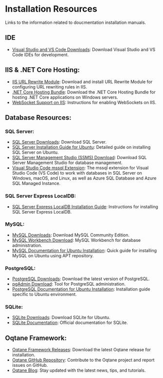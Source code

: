 # Installation Resources

Links to the information related to doucmentation installation manuals.

## IDE

- [Visual Studio and VS Code Downloads](https://visualstudio.microsoft.com/downloads/): Download Visual Studio and VS Code IDEs for development.

## IIS & .NET Core Hosting:

- [IIS URL Rewrite Module](https://www.iis.net/downloads/microsoft/url-rewrite): Download and install URL Rewrite Module for configuring URL rewriting rules in IIS.
- [.NET Core Hosting Bundle](https://dotnet.microsoft.com/en-us/download): Download the .NET Core Hosting Bundle for hosting .NET Core applications on Windows servers.
- [WebSocket Support on IIS](https://learn.microsoft.com/en-us/aspnet/core/fundamentals/websockets?#enabling-websockets-on-iis): Instructions for enabling WebSockets on IIS.

## Database Resources:

### SQL Server:
- [SQL Server Downloads](https://www.microsoft.com/en-us/sql-server/sql-server-downloads): Download SQL Server.
- [SQL Server Installation Guide for Ubuntu](https://docs.microsoft.com/en-us/sql/linux/quickstart-install-connect-ubuntu): Detailed guide on installing SQL Server on Ubuntu.
- [SQL Server Management Studio (SSMS) Download](https://docs.microsoft.com/en-us/sql/ssms/download-sql-server-management-studio-ssms): Download SQL Server Management Studio for database management.
- [Visual Studio Code mssql Extension](https://learn.microsoft.com/en-us/sql/tools/visual-studio-code/mssql-extensions): The mssql extension for Visual Studio Code (VS Code) to work with databases in SQL Server on Windows, macOS, and Linux, as well as Azure SQL Database and Azure SQL Managed Instance.

### SQL Server Express LocalDB:
- [SQL Server Express LocalDB Installation Guide](https://docs.microsoft.com/en-us/sql/database-engine/configure-windows/sql-server-express-localdb): Instructions for installing SQL Server Express LocalDB.

### MySQL:
- [MySQL Downloads](https://dev.mysql.com/downloads/): Download MySQL Community Edition.
- [MySQL Workbench Download](https://dev.mysql.com/downloads/workbench/): MySQL Workbench for database administration.
- [MySQL Documentation for Ubuntu Installation](https://dev.mysql.com/doc/mysql-apt-repo-quick-guide/en/): Quick guide for installing MySQL on Ubuntu using APT repository.

### PostgreSQL:
- [PostgreSQL Downloads](https://www.postgresql.org/download/): Download the latest version of PostgreSQL.
- [pgAdmin Download](https://www.pgadmin.org/download/): Tool for PostgreSQL administration.
- [PostgreSQL Documentation for Ubuntu Installation](https://www.postgresql.org/download/linux/ubuntu/): Installation guide specific to Ubuntu environment.

### SQLite:
- [SQLite Downloads](https://www.sqlite.org/download.html): Download SQLite for Ubuntu.
- [SQLite Documentation](https://www.sqlite.org/docs.html): Official documentation for SQLite.

## Oqtane Framework:
- [Oqtane Framework Releases](https://github.com/oqtane/oqtane.framework/releases/latest): Download the latest Oqtane release for installation.
- [Oqtane GitHub Repository](https://github.com/oqtane/oqtane.framework): Contribute to the Oqtane project and report issues on GitHub.
- [Oqtane Blog](https://www.oqtane.org/blog/): Stay updated with the latest news, tips, and tutorials.
